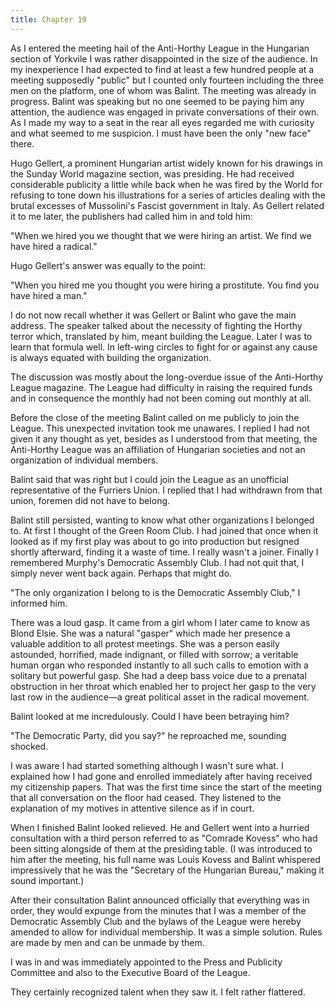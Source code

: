 ```yaml
---
title: Chapter 19
---
```


As I entered the meeting hail of the Anti-Horthy League in the Hungarian section of Yorkvile I was rather disappointed in the size of the audience. In my inexperience I had expected to find at least a few hundred people at a meeting supposedly "public" but I counted only fourteen including the three men on the platform, one of whom was Balint. The meeting was already in progress. Balint was speaking but no one seemed to be paying him any attention, the audience was engaged in private conversations of their own. As I made my way to a seat in the rear all eyes regarded me with curiosity and what seemed to me suspicion. I must have been the only "new face" there.

Hugo Gellert, a prominent Hungarian artist widely known for his drawings in the Sunday World magazine section, was presiding. He had received considerable publicity a little while back when he was fired by the World for refusing to tone down his illustrations for a series of articles dealing with the brutal excesses of Mussolini's Fascist government in Italy. As Gellert related it to me later, the publishers had called him in and told him:

"When we hired you we thought that we were hiring an artist. We find we have hired a radical."

Hugo Gellert's answer was equally to the point:

"When you hired me you thought you were hiring a prostitute. You find you have hired a man."

I do not now recall whether it was Gellert or Balint who gave the main address. The speaker talked about the necessity of fighting the Horthy terror which, translated by him, meant building the League. Later I was to learn that formula well. In left-wing circles to fight for or against any cause is always equated with building the organization.

The discussion was mostly about the long-overdue issue of the Anti-Horthy League magazine. The League had difficulty in raising the required funds and in consequence the monthly had not been coming out monthly at all.

Before the close of the meeting Balint called on me publicly to join the League. This unexpected invitation took me unawares. I replied I had not given it any thought as yet, besides as I understood from that meeting, the Anti-Horthy League was an affiliation of Hungarian societies and not an organization of individual members.

Balint said that was right but I could join the League as an unofficial representative of the Furriers Union. I replied that I had withdrawn from that union, foremen did not have to belong.

Balint still persisted, wanting to know what other organizations I belonged to. At first I thought of the Green Room Club. I had joined that once when it looked as if my first play was about to go into production but resigned shortly afterward, finding it a waste of time. I really wasn't a joiner. Finally I remembered Murphy's Democratic Assembly Club. I had not quit that, I simply never went back again. Perhaps that might do.

"The only organization I belong to is the Democratic Assembly Club," I informed him.

There was a loud gasp. It came from a girl whom I later came to know as Blond Elsie. She was a natural "gasper" which made her presence a valuable addition to all protest meetings. She was a person easily astounded, horrified, made indignant, or filled with sorrow; a veritable human organ who responded instantly to all such calls to emotion with a solitary but powerful gasp. She had a deep bass voice due to a prenatal obstruction in her throat which enabled her to project her gasp to the very last row in the audience—a great political asset in the radical movement.

Balint looked at me incredulously. Could I have been betraying him?

"The Democratic Party, did you say?" he reproached me, sounding shocked.

I was aware I had started something although I wasn't sure what. I explained how I had gone and enrolled immediately after having received my citizenship papers. That was the first time since the start of the meeting that all conversation on the floor had ceased. They listened to the explanation of my motives in attentive silence as if in court.

When I finished Balint looked relieved. He and Gellert went into a hurried consultation with a third person referred to as "Comrade Kovess" who had been sitting alongside of them at the presiding table. (I was introduced to him after the meeting, his full name was Louis Kovess and Balint whispered impressively that he was the "Secretary of the Hungarian Bureau," making it sound important.)

After their consultation Balint announced officially that everything was in order, they would expunge from the minutes that I was a member of the Democratic Assembly Club and the bylaws of the League were hereby amended to allow for individual membership. It was a simple solution. Rules are made by men and can be unmade by them.

I was in and was immediately appointed to the Press and Publicity Committee and also to the Executive Board of the League.

They certainly recognized talent when they saw it. I felt rather flattered.
